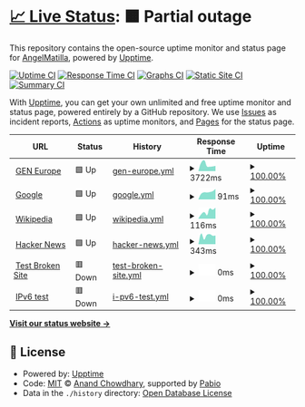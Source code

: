 # [📈 Live Status](https://demo.upptime.js.org): <!--live status--> **🟧 Partial outage**

This repository contains the open-source uptime monitor and status page for [AngelMatilla](https://demo.upptime.js.org), powered by [Upptime](https://github.com/upptime/upptime).

[![Uptime CI](https://github.com/AngelMatilla/upptime/workflows/Uptime%20CI/badge.svg)](https://github.com/AngelMatilla/upptime/actions?query=workflow%3A%22Uptime+CI%22)
[![Response Time CI](https://github.com/AngelMatilla/upptime/workflows/Response%20Time%20CI/badge.svg)](https://github.com/AngelMatilla/upptime/actions?query=workflow%3A%22Response+Time+CI%22)
[![Graphs CI](https://github.com/AngelMatilla/upptime/workflows/Graphs%20CI/badge.svg)](https://github.com/AngelMatilla/upptime/actions?query=workflow%3A%22Graphs+CI%22)
[![Static Site CI](https://github.com/AngelMatilla/upptime/workflows/Static%20Site%20CI/badge.svg)](https://github.com/AngelMatilla/upptime/actions?query=workflow%3A%22Static+Site+CI%22)
[![Summary CI](https://github.com/AngelMatilla/upptime/workflows/Summary%20CI/badge.svg)](https://github.com/AngelMatilla/upptime/actions?query=workflow%3A%22Summary+CI%22)

With [Upptime](https://upptime.js.org), you can get your own unlimited and free uptime monitor and status page, powered entirely by a GitHub repository. We use [Issues](https://github.com/AngelMatilla/upptime/issues) as incident reports, [Actions](https://github.com/AngelMatilla/upptime/actions) as uptime monitors, and [Pages](https://demo.upptime.js.org) for the status page.

<!--start: status pages-->
<!-- This summary is generated by Upptime (https://github.com/upptime/upptime) -->
<!-- Do not edit this manually, your changes will be overwritten -->
<!-- prettier-ignore -->
| URL | Status | History | Response Time | Uptime |
| --- | ------ | ------- | ------------- | ------ |
| <img alt="" src="https://icons.duckduckgo.com/ip3/gen-europe.org.ico" height="13"> [GEN Europe](https://gen-europe.org) | 🟩 Up | [gen-europe.yml](https://github.com/AngelMatilla/upptime/commits/HEAD/history/gen-europe.yml) | <details><summary><img alt="Response time graph" src="./graphs/gen-europe/response-time-week.png" height="20"> 3722ms</summary><br><a href="https://AngelMatilla.github.io/upptime/history/gen-europe"><img alt="Response time 3722" src="https://img.shields.io/endpoint?url=https%3A%2F%2Fraw.githubusercontent.com%2FAngelMatilla%2Fupptime%2FHEAD%2Fapi%2Fgen-europe%2Fresponse-time.json"></a><br><a href="https://AngelMatilla.github.io/upptime/history/gen-europe"><img alt="24-hour response time 2905" src="https://img.shields.io/endpoint?url=https%3A%2F%2Fraw.githubusercontent.com%2FAngelMatilla%2Fupptime%2FHEAD%2Fapi%2Fgen-europe%2Fresponse-time-day.json"></a><br><a href="https://AngelMatilla.github.io/upptime/history/gen-europe"><img alt="7-day response time 3722" src="https://img.shields.io/endpoint?url=https%3A%2F%2Fraw.githubusercontent.com%2FAngelMatilla%2Fupptime%2FHEAD%2Fapi%2Fgen-europe%2Fresponse-time-week.json"></a><br><a href="https://AngelMatilla.github.io/upptime/history/gen-europe"><img alt="30-day response time 3722" src="https://img.shields.io/endpoint?url=https%3A%2F%2Fraw.githubusercontent.com%2FAngelMatilla%2Fupptime%2FHEAD%2Fapi%2Fgen-europe%2Fresponse-time-month.json"></a><br><a href="https://AngelMatilla.github.io/upptime/history/gen-europe"><img alt="1-year response time 3722" src="https://img.shields.io/endpoint?url=https%3A%2F%2Fraw.githubusercontent.com%2FAngelMatilla%2Fupptime%2FHEAD%2Fapi%2Fgen-europe%2Fresponse-time-year.json"></a></details> | <details><summary><a href="https://AngelMatilla.github.io/upptime/history/gen-europe">100.00%</a></summary><a href="https://AngelMatilla.github.io/upptime/history/gen-europe"><img alt="All-time uptime 100.00%" src="https://img.shields.io/endpoint?url=https%3A%2F%2Fraw.githubusercontent.com%2FAngelMatilla%2Fupptime%2FHEAD%2Fapi%2Fgen-europe%2Fuptime.json"></a><br><a href="https://AngelMatilla.github.io/upptime/history/gen-europe"><img alt="24-hour uptime 100.00%" src="https://img.shields.io/endpoint?url=https%3A%2F%2Fraw.githubusercontent.com%2FAngelMatilla%2Fupptime%2FHEAD%2Fapi%2Fgen-europe%2Fuptime-day.json"></a><br><a href="https://AngelMatilla.github.io/upptime/history/gen-europe"><img alt="7-day uptime 100.00%" src="https://img.shields.io/endpoint?url=https%3A%2F%2Fraw.githubusercontent.com%2FAngelMatilla%2Fupptime%2FHEAD%2Fapi%2Fgen-europe%2Fuptime-week.json"></a><br><a href="https://AngelMatilla.github.io/upptime/history/gen-europe"><img alt="30-day uptime 100.00%" src="https://img.shields.io/endpoint?url=https%3A%2F%2Fraw.githubusercontent.com%2FAngelMatilla%2Fupptime%2FHEAD%2Fapi%2Fgen-europe%2Fuptime-month.json"></a><br><a href="https://AngelMatilla.github.io/upptime/history/gen-europe"><img alt="1-year uptime 100.00%" src="https://img.shields.io/endpoint?url=https%3A%2F%2Fraw.githubusercontent.com%2FAngelMatilla%2Fupptime%2FHEAD%2Fapi%2Fgen-europe%2Fuptime-year.json"></a></details>
| <img alt="" src="https://icons.duckduckgo.com/ip3/www.google.com.ico" height="13"> [Google](https://www.google.com) | 🟩 Up | [google.yml](https://github.com/AngelMatilla/upptime/commits/HEAD/history/google.yml) | <details><summary><img alt="Response time graph" src="./graphs/google/response-time-week.png" height="20"> 91ms</summary><br><a href="https://AngelMatilla.github.io/upptime/history/google"><img alt="Response time 91" src="https://img.shields.io/endpoint?url=https%3A%2F%2Fraw.githubusercontent.com%2FAngelMatilla%2Fupptime%2FHEAD%2Fapi%2Fgoogle%2Fresponse-time.json"></a><br><a href="https://AngelMatilla.github.io/upptime/history/google"><img alt="24-hour response time 81" src="https://img.shields.io/endpoint?url=https%3A%2F%2Fraw.githubusercontent.com%2FAngelMatilla%2Fupptime%2FHEAD%2Fapi%2Fgoogle%2Fresponse-time-day.json"></a><br><a href="https://AngelMatilla.github.io/upptime/history/google"><img alt="7-day response time 91" src="https://img.shields.io/endpoint?url=https%3A%2F%2Fraw.githubusercontent.com%2FAngelMatilla%2Fupptime%2FHEAD%2Fapi%2Fgoogle%2Fresponse-time-week.json"></a><br><a href="https://AngelMatilla.github.io/upptime/history/google"><img alt="30-day response time 91" src="https://img.shields.io/endpoint?url=https%3A%2F%2Fraw.githubusercontent.com%2FAngelMatilla%2Fupptime%2FHEAD%2Fapi%2Fgoogle%2Fresponse-time-month.json"></a><br><a href="https://AngelMatilla.github.io/upptime/history/google"><img alt="1-year response time 91" src="https://img.shields.io/endpoint?url=https%3A%2F%2Fraw.githubusercontent.com%2FAngelMatilla%2Fupptime%2FHEAD%2Fapi%2Fgoogle%2Fresponse-time-year.json"></a></details> | <details><summary><a href="https://AngelMatilla.github.io/upptime/history/google">100.00%</a></summary><a href="https://AngelMatilla.github.io/upptime/history/google"><img alt="All-time uptime 100.00%" src="https://img.shields.io/endpoint?url=https%3A%2F%2Fraw.githubusercontent.com%2FAngelMatilla%2Fupptime%2FHEAD%2Fapi%2Fgoogle%2Fuptime.json"></a><br><a href="https://AngelMatilla.github.io/upptime/history/google"><img alt="24-hour uptime 100.00%" src="https://img.shields.io/endpoint?url=https%3A%2F%2Fraw.githubusercontent.com%2FAngelMatilla%2Fupptime%2FHEAD%2Fapi%2Fgoogle%2Fuptime-day.json"></a><br><a href="https://AngelMatilla.github.io/upptime/history/google"><img alt="7-day uptime 100.00%" src="https://img.shields.io/endpoint?url=https%3A%2F%2Fraw.githubusercontent.com%2FAngelMatilla%2Fupptime%2FHEAD%2Fapi%2Fgoogle%2Fuptime-week.json"></a><br><a href="https://AngelMatilla.github.io/upptime/history/google"><img alt="30-day uptime 100.00%" src="https://img.shields.io/endpoint?url=https%3A%2F%2Fraw.githubusercontent.com%2FAngelMatilla%2Fupptime%2FHEAD%2Fapi%2Fgoogle%2Fuptime-month.json"></a><br><a href="https://AngelMatilla.github.io/upptime/history/google"><img alt="1-year uptime 100.00%" src="https://img.shields.io/endpoint?url=https%3A%2F%2Fraw.githubusercontent.com%2FAngelMatilla%2Fupptime%2FHEAD%2Fapi%2Fgoogle%2Fuptime-year.json"></a></details>
| <img alt="" src="https://icons.duckduckgo.com/ip3/en.wikipedia.org.ico" height="13"> [Wikipedia](https://en.wikipedia.org) | 🟩 Up | [wikipedia.yml](https://github.com/AngelMatilla/upptime/commits/HEAD/history/wikipedia.yml) | <details><summary><img alt="Response time graph" src="./graphs/wikipedia/response-time-week.png" height="20"> 116ms</summary><br><a href="https://AngelMatilla.github.io/upptime/history/wikipedia"><img alt="Response time 116" src="https://img.shields.io/endpoint?url=https%3A%2F%2Fraw.githubusercontent.com%2FAngelMatilla%2Fupptime%2FHEAD%2Fapi%2Fwikipedia%2Fresponse-time.json"></a><br><a href="https://AngelMatilla.github.io/upptime/history/wikipedia"><img alt="24-hour response time 33" src="https://img.shields.io/endpoint?url=https%3A%2F%2Fraw.githubusercontent.com%2FAngelMatilla%2Fupptime%2FHEAD%2Fapi%2Fwikipedia%2Fresponse-time-day.json"></a><br><a href="https://AngelMatilla.github.io/upptime/history/wikipedia"><img alt="7-day response time 116" src="https://img.shields.io/endpoint?url=https%3A%2F%2Fraw.githubusercontent.com%2FAngelMatilla%2Fupptime%2FHEAD%2Fapi%2Fwikipedia%2Fresponse-time-week.json"></a><br><a href="https://AngelMatilla.github.io/upptime/history/wikipedia"><img alt="30-day response time 116" src="https://img.shields.io/endpoint?url=https%3A%2F%2Fraw.githubusercontent.com%2FAngelMatilla%2Fupptime%2FHEAD%2Fapi%2Fwikipedia%2Fresponse-time-month.json"></a><br><a href="https://AngelMatilla.github.io/upptime/history/wikipedia"><img alt="1-year response time 116" src="https://img.shields.io/endpoint?url=https%3A%2F%2Fraw.githubusercontent.com%2FAngelMatilla%2Fupptime%2FHEAD%2Fapi%2Fwikipedia%2Fresponse-time-year.json"></a></details> | <details><summary><a href="https://AngelMatilla.github.io/upptime/history/wikipedia">100.00%</a></summary><a href="https://AngelMatilla.github.io/upptime/history/wikipedia"><img alt="All-time uptime 100.00%" src="https://img.shields.io/endpoint?url=https%3A%2F%2Fraw.githubusercontent.com%2FAngelMatilla%2Fupptime%2FHEAD%2Fapi%2Fwikipedia%2Fuptime.json"></a><br><a href="https://AngelMatilla.github.io/upptime/history/wikipedia"><img alt="24-hour uptime 100.00%" src="https://img.shields.io/endpoint?url=https%3A%2F%2Fraw.githubusercontent.com%2FAngelMatilla%2Fupptime%2FHEAD%2Fapi%2Fwikipedia%2Fuptime-day.json"></a><br><a href="https://AngelMatilla.github.io/upptime/history/wikipedia"><img alt="7-day uptime 100.00%" src="https://img.shields.io/endpoint?url=https%3A%2F%2Fraw.githubusercontent.com%2FAngelMatilla%2Fupptime%2FHEAD%2Fapi%2Fwikipedia%2Fuptime-week.json"></a><br><a href="https://AngelMatilla.github.io/upptime/history/wikipedia"><img alt="30-day uptime 100.00%" src="https://img.shields.io/endpoint?url=https%3A%2F%2Fraw.githubusercontent.com%2FAngelMatilla%2Fupptime%2FHEAD%2Fapi%2Fwikipedia%2Fuptime-month.json"></a><br><a href="https://AngelMatilla.github.io/upptime/history/wikipedia"><img alt="1-year uptime 100.00%" src="https://img.shields.io/endpoint?url=https%3A%2F%2Fraw.githubusercontent.com%2FAngelMatilla%2Fupptime%2FHEAD%2Fapi%2Fwikipedia%2Fuptime-year.json"></a></details>
| <img alt="" src="https://icons.duckduckgo.com/ip3/news.ycombinator.com.ico" height="13"> [Hacker News](https://news.ycombinator.com) | 🟩 Up | [hacker-news.yml](https://github.com/AngelMatilla/upptime/commits/HEAD/history/hacker-news.yml) | <details><summary><img alt="Response time graph" src="./graphs/hacker-news/response-time-week.png" height="20"> 343ms</summary><br><a href="https://AngelMatilla.github.io/upptime/history/hacker-news"><img alt="Response time 343" src="https://img.shields.io/endpoint?url=https%3A%2F%2Fraw.githubusercontent.com%2FAngelMatilla%2Fupptime%2FHEAD%2Fapi%2Fhacker-news%2Fresponse-time.json"></a><br><a href="https://AngelMatilla.github.io/upptime/history/hacker-news"><img alt="24-hour response time 376" src="https://img.shields.io/endpoint?url=https%3A%2F%2Fraw.githubusercontent.com%2FAngelMatilla%2Fupptime%2FHEAD%2Fapi%2Fhacker-news%2Fresponse-time-day.json"></a><br><a href="https://AngelMatilla.github.io/upptime/history/hacker-news"><img alt="7-day response time 343" src="https://img.shields.io/endpoint?url=https%3A%2F%2Fraw.githubusercontent.com%2FAngelMatilla%2Fupptime%2FHEAD%2Fapi%2Fhacker-news%2Fresponse-time-week.json"></a><br><a href="https://AngelMatilla.github.io/upptime/history/hacker-news"><img alt="30-day response time 343" src="https://img.shields.io/endpoint?url=https%3A%2F%2Fraw.githubusercontent.com%2FAngelMatilla%2Fupptime%2FHEAD%2Fapi%2Fhacker-news%2Fresponse-time-month.json"></a><br><a href="https://AngelMatilla.github.io/upptime/history/hacker-news"><img alt="1-year response time 343" src="https://img.shields.io/endpoint?url=https%3A%2F%2Fraw.githubusercontent.com%2FAngelMatilla%2Fupptime%2FHEAD%2Fapi%2Fhacker-news%2Fresponse-time-year.json"></a></details> | <details><summary><a href="https://AngelMatilla.github.io/upptime/history/hacker-news">100.00%</a></summary><a href="https://AngelMatilla.github.io/upptime/history/hacker-news"><img alt="All-time uptime 100.00%" src="https://img.shields.io/endpoint?url=https%3A%2F%2Fraw.githubusercontent.com%2FAngelMatilla%2Fupptime%2FHEAD%2Fapi%2Fhacker-news%2Fuptime.json"></a><br><a href="https://AngelMatilla.github.io/upptime/history/hacker-news"><img alt="24-hour uptime 100.00%" src="https://img.shields.io/endpoint?url=https%3A%2F%2Fraw.githubusercontent.com%2FAngelMatilla%2Fupptime%2FHEAD%2Fapi%2Fhacker-news%2Fuptime-day.json"></a><br><a href="https://AngelMatilla.github.io/upptime/history/hacker-news"><img alt="7-day uptime 100.00%" src="https://img.shields.io/endpoint?url=https%3A%2F%2Fraw.githubusercontent.com%2FAngelMatilla%2Fupptime%2FHEAD%2Fapi%2Fhacker-news%2Fuptime-week.json"></a><br><a href="https://AngelMatilla.github.io/upptime/history/hacker-news"><img alt="30-day uptime 100.00%" src="https://img.shields.io/endpoint?url=https%3A%2F%2Fraw.githubusercontent.com%2FAngelMatilla%2Fupptime%2FHEAD%2Fapi%2Fhacker-news%2Fuptime-month.json"></a><br><a href="https://AngelMatilla.github.io/upptime/history/hacker-news"><img alt="1-year uptime 100.00%" src="https://img.shields.io/endpoint?url=https%3A%2F%2Fraw.githubusercontent.com%2FAngelMatilla%2Fupptime%2FHEAD%2Fapi%2Fhacker-news%2Fuptime-year.json"></a></details>
| <img alt="" src="https://icons.duckduckgo.com/ip3/thissitedoesnotexist.koj.co.ico" height="13"> [Test Broken Site](https://thissitedoesnotexist.koj.co) | 🟥 Down | [test-broken-site.yml](https://github.com/AngelMatilla/upptime/commits/HEAD/history/test-broken-site.yml) | <details><summary><img alt="Response time graph" src="./graphs/test-broken-site/response-time-week.png" height="20"> 0ms</summary><br><a href="https://AngelMatilla.github.io/upptime/history/test-broken-site"><img alt="Response time 0" src="https://img.shields.io/endpoint?url=https%3A%2F%2Fraw.githubusercontent.com%2FAngelMatilla%2Fupptime%2FHEAD%2Fapi%2Ftest-broken-site%2Fresponse-time.json"></a><br><a href="https://AngelMatilla.github.io/upptime/history/test-broken-site"><img alt="24-hour response time 0" src="https://img.shields.io/endpoint?url=https%3A%2F%2Fraw.githubusercontent.com%2FAngelMatilla%2Fupptime%2FHEAD%2Fapi%2Ftest-broken-site%2Fresponse-time-day.json"></a><br><a href="https://AngelMatilla.github.io/upptime/history/test-broken-site"><img alt="7-day response time 0" src="https://img.shields.io/endpoint?url=https%3A%2F%2Fraw.githubusercontent.com%2FAngelMatilla%2Fupptime%2FHEAD%2Fapi%2Ftest-broken-site%2Fresponse-time-week.json"></a><br><a href="https://AngelMatilla.github.io/upptime/history/test-broken-site"><img alt="30-day response time 0" src="https://img.shields.io/endpoint?url=https%3A%2F%2Fraw.githubusercontent.com%2FAngelMatilla%2Fupptime%2FHEAD%2Fapi%2Ftest-broken-site%2Fresponse-time-month.json"></a><br><a href="https://AngelMatilla.github.io/upptime/history/test-broken-site"><img alt="1-year response time 0" src="https://img.shields.io/endpoint?url=https%3A%2F%2Fraw.githubusercontent.com%2FAngelMatilla%2Fupptime%2FHEAD%2Fapi%2Ftest-broken-site%2Fresponse-time-year.json"></a></details> | <details><summary><a href="https://AngelMatilla.github.io/upptime/history/test-broken-site">100.00%</a></summary><a href="https://AngelMatilla.github.io/upptime/history/test-broken-site"><img alt="All-time uptime 100.00%" src="https://img.shields.io/endpoint?url=https%3A%2F%2Fraw.githubusercontent.com%2FAngelMatilla%2Fupptime%2FHEAD%2Fapi%2Ftest-broken-site%2Fuptime.json"></a><br><a href="https://AngelMatilla.github.io/upptime/history/test-broken-site"><img alt="24-hour uptime 100.00%" src="https://img.shields.io/endpoint?url=https%3A%2F%2Fraw.githubusercontent.com%2FAngelMatilla%2Fupptime%2FHEAD%2Fapi%2Ftest-broken-site%2Fuptime-day.json"></a><br><a href="https://AngelMatilla.github.io/upptime/history/test-broken-site"><img alt="7-day uptime 100.00%" src="https://img.shields.io/endpoint?url=https%3A%2F%2Fraw.githubusercontent.com%2FAngelMatilla%2Fupptime%2FHEAD%2Fapi%2Ftest-broken-site%2Fuptime-week.json"></a><br><a href="https://AngelMatilla.github.io/upptime/history/test-broken-site"><img alt="30-day uptime 100.00%" src="https://img.shields.io/endpoint?url=https%3A%2F%2Fraw.githubusercontent.com%2FAngelMatilla%2Fupptime%2FHEAD%2Fapi%2Ftest-broken-site%2Fuptime-month.json"></a><br><a href="https://AngelMatilla.github.io/upptime/history/test-broken-site"><img alt="1-year uptime 100.00%" src="https://img.shields.io/endpoint?url=https%3A%2F%2Fraw.githubusercontent.com%2FAngelMatilla%2Fupptime%2FHEAD%2Fapi%2Ftest-broken-site%2Fuptime-year.json"></a></details>
| <img alt="" src="https://icons.duckduckgo.com/ip3/null.ico" height="13"> [IPv6 test](forwardemail.net) | 🟥 Down | [i-pv6-test.yml](https://github.com/AngelMatilla/upptime/commits/HEAD/history/i-pv6-test.yml) | <details><summary><img alt="Response time graph" src="./graphs/i-pv6-test/response-time-week.png" height="20"> 0ms</summary><br><a href="https://AngelMatilla.github.io/upptime/history/i-pv6-test"><img alt="Response time 0" src="https://img.shields.io/endpoint?url=https%3A%2F%2Fraw.githubusercontent.com%2FAngelMatilla%2Fupptime%2FHEAD%2Fapi%2Fi-pv6-test%2Fresponse-time.json"></a><br><a href="https://AngelMatilla.github.io/upptime/history/i-pv6-test"><img alt="24-hour response time 0" src="https://img.shields.io/endpoint?url=https%3A%2F%2Fraw.githubusercontent.com%2FAngelMatilla%2Fupptime%2FHEAD%2Fapi%2Fi-pv6-test%2Fresponse-time-day.json"></a><br><a href="https://AngelMatilla.github.io/upptime/history/i-pv6-test"><img alt="7-day response time 0" src="https://img.shields.io/endpoint?url=https%3A%2F%2Fraw.githubusercontent.com%2FAngelMatilla%2Fupptime%2FHEAD%2Fapi%2Fi-pv6-test%2Fresponse-time-week.json"></a><br><a href="https://AngelMatilla.github.io/upptime/history/i-pv6-test"><img alt="30-day response time 0" src="https://img.shields.io/endpoint?url=https%3A%2F%2Fraw.githubusercontent.com%2FAngelMatilla%2Fupptime%2FHEAD%2Fapi%2Fi-pv6-test%2Fresponse-time-month.json"></a><br><a href="https://AngelMatilla.github.io/upptime/history/i-pv6-test"><img alt="1-year response time 0" src="https://img.shields.io/endpoint?url=https%3A%2F%2Fraw.githubusercontent.com%2FAngelMatilla%2Fupptime%2FHEAD%2Fapi%2Fi-pv6-test%2Fresponse-time-year.json"></a></details> | <details><summary><a href="https://AngelMatilla.github.io/upptime/history/i-pv6-test">100.00%</a></summary><a href="https://AngelMatilla.github.io/upptime/history/i-pv6-test"><img alt="All-time uptime 100.00%" src="https://img.shields.io/endpoint?url=https%3A%2F%2Fraw.githubusercontent.com%2FAngelMatilla%2Fupptime%2FHEAD%2Fapi%2Fi-pv6-test%2Fuptime.json"></a><br><a href="https://AngelMatilla.github.io/upptime/history/i-pv6-test"><img alt="24-hour uptime 100.00%" src="https://img.shields.io/endpoint?url=https%3A%2F%2Fraw.githubusercontent.com%2FAngelMatilla%2Fupptime%2FHEAD%2Fapi%2Fi-pv6-test%2Fuptime-day.json"></a><br><a href="https://AngelMatilla.github.io/upptime/history/i-pv6-test"><img alt="7-day uptime 100.00%" src="https://img.shields.io/endpoint?url=https%3A%2F%2Fraw.githubusercontent.com%2FAngelMatilla%2Fupptime%2FHEAD%2Fapi%2Fi-pv6-test%2Fuptime-week.json"></a><br><a href="https://AngelMatilla.github.io/upptime/history/i-pv6-test"><img alt="30-day uptime 100.00%" src="https://img.shields.io/endpoint?url=https%3A%2F%2Fraw.githubusercontent.com%2FAngelMatilla%2Fupptime%2FHEAD%2Fapi%2Fi-pv6-test%2Fuptime-month.json"></a><br><a href="https://AngelMatilla.github.io/upptime/history/i-pv6-test"><img alt="1-year uptime 100.00%" src="https://img.shields.io/endpoint?url=https%3A%2F%2Fraw.githubusercontent.com%2FAngelMatilla%2Fupptime%2FHEAD%2Fapi%2Fi-pv6-test%2Fuptime-year.json"></a></details>

<!--end: status pages-->

[**Visit our status website →**](https://demo.upptime.js.org)

## 📄 License

- Powered by: [Upptime](https://github.com/upptime/upptime)
- Code: [MIT](./LICENSE) © [Anand Chowdhary](https://anandchowdhary.com), supported by [Pabio](https://pabio.com)
- Data in the `./history` directory: [Open Database License](https://opendatacommons.org/licenses/odbl/1-0/)

